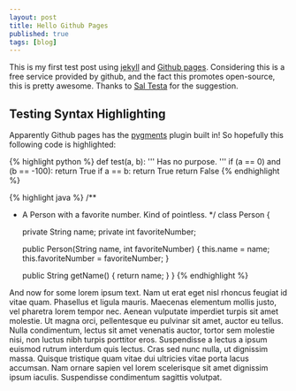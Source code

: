 ```yaml
---
layout: post
title: Hello Github Pages
published: true
tags: [blog]
---
```


This is my first test post using <a href='https://github.com/mojombo/jekyll/'>jekyll</a> and <a href='http://pages.github.com'>Github pages</a>. Considering this is a free service provided by github, and the fact this promotes open-source, this is pretty awesome. Thanks to <a href='http://www.saltesta.com'>Sal Testa</a> for the suggestion.

Testing Syntax Highlighting
---------------------------

Apparently Github pages has the <a href='http://pygments.org'>pygments</a> plugin built in! So hopefully this following code is highlighted:

{% highlight python %}
def test(a, b):
    ''' Has no purpose. '''
    if (a == 0) and (b == -100):
        return True
    if a == b:
        return True
    return False
{% endhighlight %}

{% highlight java %}
/**
 * A Person with a favorite number. Kind of pointless.
 */
class Person {

    private String name;
    private int favoriteNumber;

    public Person(String name, int favoriteNumber) {
        this.name = name;
        this.favoriteNumber = favoriteNumber;
    }

    public String getName() {
        return name;
    }
}
{% endhighlight %}

And now for some lorem ipsum text. Nam ut erat eget nisl rhoncus feugiat id vitae quam. Phasellus et ligula mauris. Maecenas elementum mollis justo, vel pharetra lorem tempor nec. Aenean vulputate imperdiet turpis sit amet molestie. Ut magna orci, pellentesque eu pulvinar sit amet, auctor eu tellus. Nulla condimentum, lectus sit amet venenatis auctor, tortor sem molestie nisi, non luctus nibh turpis porttitor eros. Suspendisse a lectus a ipsum euismod rutrum interdum quis lectus. Cras sed nunc nulla, ut dignissim massa. Quisque tristique quam vitae dui ultricies vitae porta lacus accumsan. Nam ornare sapien vel lorem scelerisque sit amet dignissim ipsum iaculis. Suspendisse condimentum sagittis volutpat.